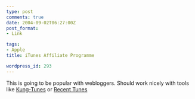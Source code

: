 ```yaml
---
type: post
comments: true
date: 2004-09-02T06:27:00Z
post_format:
- Link

tags:
- Apple
title: iTunes Affiliate Programme

wordpress_id: 293
---
```


This is going to be popular with webloggers. Should work nicely with tools like [Kung-Tunes](http://www.kung-foo.tv/itti.php) or [Recent Tunes](http://freshsqueeze.com/products/freeware/)
